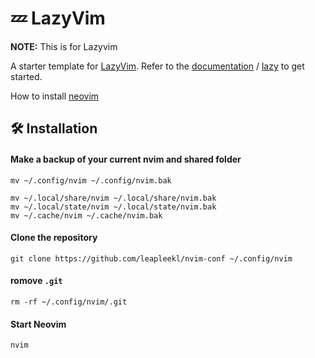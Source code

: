 # 💤 LazyVim

**NOTE:** This is for Lazyvim

A starter template for [LazyVim](https://github.com/LazyVim/LazyVim).
Refer to the [documentation](https://lazyvim.github.io/installation) / [lazy](https://www.lazyvim.org/installation) to get started.

How to install [neovim](https://neovim.io/)

## 🛠️ Installation

#### Make a backup of your current nvim and shared folder

```shell
mv ~/.config/nvim ~/.config/nvim.bak

mv ~/.local/share/nvim ~/.local/share/nvim.bak
mv ~/.local/state/nvim ~/.local/state/nvim.bak
mv ~/.cache/nvim ~/.cache/nvim.bak
```


#### Clone the repository

```shell
git clone https://github.com/leapleekl/nvim-conf ~/.config/nvim
```

#### romove ```.git```

```shell
rm -rf ~/.config/nvim/.git
```


#### Start Neovim

```shell
nvim
```
